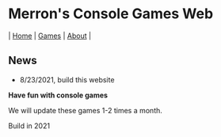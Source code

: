 # Merron's Console Games Web

| [Home](merron-cmd.github.io/index) | [Games](/games) | [About](/about) |

## News
- 8/23/2021, build this website


**Have fun with console games**

We will update these games 1-2 times a month.

Build in 2021